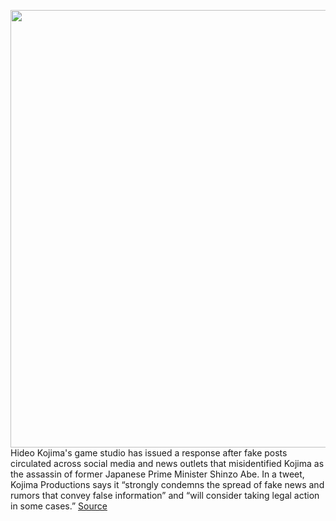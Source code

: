 <img src='https://cdn.vox-cdn.com/thumbor/_tPgmVsbFJQh3NwPLsWY5YEZpOU=/0x0:2682x1788/1200x800/filters:focal(1127x680:1555x1108)/cdn.vox-cdn.com/uploads/chorus_image/image/71093293/1167456005.0.jpg' width='700px' /><br/>
Hideo Kojima's game studio has issued a response after fake posts circulated across social media and news outlets that misidentified Kojima as the assassin of former Japanese Prime Minister Shinzo Abe. In a tweet, Kojima Productions says it “strongly condemns the spread of fake news and rumors that convey false information” and “will consider taking legal action in some cases.”
<a href='https://www.theverge.com/2022/7/10/23202998/hideo-kojima-studio-legal-action-fake-assassin-posts-circulate-shinzo-abe-japan-prime-minister'> Source <a/>